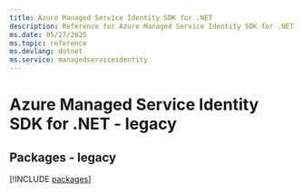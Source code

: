 ```yaml
---
title: Azure Managed Service Identity SDK for .NET
description: Reference for Azure Managed Service Identity SDK for .NET
ms.date: 05/27/2025
ms.topic: reference
ms.devlang: dotnet
ms.service: managedserviceidentity
---
```

# Azure Managed Service Identity SDK for .NET - legacy
## Packages - legacy
[!INCLUDE [packages](managed-service-identity-index.md)]